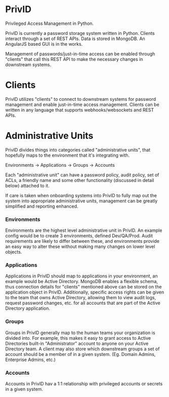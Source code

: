 # PrivID
Privileged Access Management in Python.

PrivID is currently a password storage system written in Python. Clients interact through a set of REST APIs. Data is stored in MongoDB. An AngularJS based GUI is in the works.

Management of passwords/just-in-time access can be enabled through "clients" that call this REST API to make the necessary changes in downstream systems.

# Clients

PrivID utilizes "clients" to connect to downstream systems for password management and enable just-in-time access management. Clients can be written in any language that supports webhooks/websockets and REST APIs.

# Administrative Units

PrivID divides things into categories called "administrative units", that hopefully maps to the environment that it's integrating with.

Environments -> Applications -> Groups -> Accounts
  
 Each "administrative unit" can have a password policy, audit policy, set of ACLs, a friendly name and some other functionality (discussed in detail below) attached to it.
 
 If care is taken when onboarding systems into PrivID to fully map out the system into appropriate administrative units, management can be greatly simplified and reporting enhanced.
 
 ### Environments
 
 Environments are the highest level administrative unit in PrivID. An example config would be to create 3 environments, defined Dev/QA/Prod. Audit requirements are likely to differ between these, and environments provide an easy way to alter these without making many changes on lower level objects.
 
 ### Applications
 
 Applications in PrivID should map to applications in your environment, an example would be Active Directory. MongoDB enables a flexible schema, thus connection details for "clients" mentioned above can be stored on the application object in PrivID. Additionally, specific access rights can be given to the team that owns Active Directory, allowing them to view audit logs, request password changes, etc. for all accounts that are part of the Active Directory application.
 
 ### Groups
 
 Groups in PrivID generally map to the human teams your organization is divided into. For example, this makes it easy to grant access to Active Directories built-in "Administrator" account to anyone on your Active Directory team. A client may also store which downstream groups a set of account should be a member of in a given system. (Eg. Domain Admins, Enterprise Admins, etc.)
 
 ### Accounts
 
 Accounts in PrivID hav a 1:1 relationship with privileged accounts or secrets in a given system.
